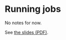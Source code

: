 # Running jobs

No notes for now.

See [the slides (PDF)](https://462000265.lumidata.eu/1day-20240208/files/LUMI-1day-20240208-06-running_jobs.pdf).